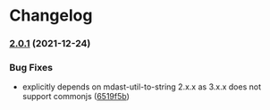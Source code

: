 # Changelog

### [2.0.1](https://www.github.com/Financial-Times/origami/compare/remark-preset-lint-origami-component-v2.0.0...remark-preset-lint-origami-component-v2.0.1) (2021-12-24)


### Bug Fixes

* explicitly depends on mdast-util-to-string 2.x.x as 3.x.x does not support commonjs ([6519f5b](https://www.github.com/Financial-Times/origami/commit/6519f5b84f87d3131509654a41b0e785b534fb23))
